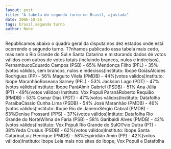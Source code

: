 ```yaml
---
layout: post
title: "A tabela do segundo turno no Brasil, ajustada"
date: 2006-10-26
tags: brasil,segundo turno
author: None
---
```

Republicamos abaixo o quadro geral da disputa nos dez estados onde está ocorrendo o segundo turno. T?nhamos publicado essa tabela mais cedo, mas sem o Rio Grande
 do Sul e Santa Catarina e misturando dados de votos válidos com outros de votos totais (incluindo brancos, nulos e indecisos).
PernambucoEduardo Campos (PSB) - 65% Mendonça Filho (PFL) - 35%(votos válidos, sem brancos, nulos e indecisos)Instituto: Ibope
GoiásAlcides Rodrigues (PP) - 56% Maguito Vilela (PMDB) - 44%(votos válidos)Instituto: Ibope
MaranhãoRoseana Sarney (PFL) - 53% Jackson Lago (PDT) - 47%(votos válidos)Instituto: Ibope
ParáAlmir Gabriel (PSDB) - 51% Ana Júlia (PT) - 49%(votos válidos) Instituto: Vox Populi
ParanáRoberto Requião (PMDB) - 53% Osmar Dias (PDT) - 47%(votos válidos)Instituto: Datafolha
ParaibaCássio Cunha Lima (PSDB) - 54% José Maranhão (PMDB) - 46%(votos válidos)Instituto: Ibope
Rio de JaneiroSérgio Cabral (PMDB) - 63%Denise Frossard (PPS) - 37%(votos válidos)Intituto: Datafolha
Rio Grande do NorteWilma de Faria (PSB) - 58% Garibaldi Alves (PMDB) - 42%(votos válidos)Instituto: Vox Populi
Rio Grande do SulOl?vio Dutra (PT) - 38%Yeda Crusius (PSDB) - 62%(votos válidos)Instituto: Ibope
Santa CatarinaLuiz Henrique (PMDB) - 58%Espiridião Amin (PP) - 42%(votos válidos)Instituto: Ibope
Leia mais nos sites do Ibope, Vox Populi e Datafolha 